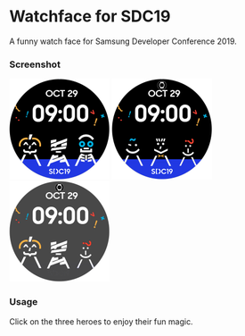# Watchface for SDC19 
A funny watch face for Samsung Developer Conference 2019.

### Screenshot

<img src="screenshot1.png" width=180/> <img src="screenshot2.png" width=180/> <img src="screenshot3.png" width=180/>

### Usage

Click on the three heroes to enjoy their fun magic.
